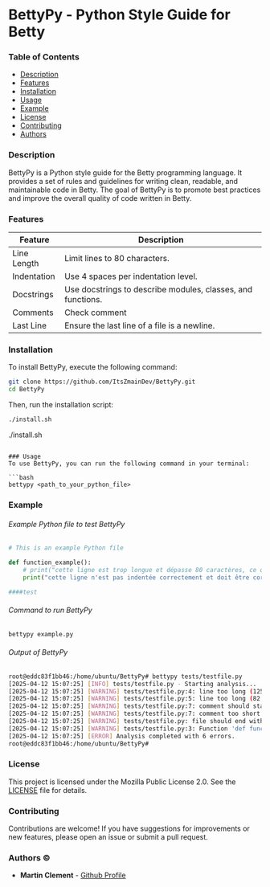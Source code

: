 # BettyPy - Python Style Guide for Betty

### Table of Contents
- [Description](#description)
- [Features](#features)
- [Installation](#installation)
- [Usage](#usage)
- [Example](#example)
- [License](#license)
- [Contributing](#contributing)
- [Authors](#authors)

### Description

BettyPy is a Python style guide for the Betty programming language. It provides a set of rules and guidelines for writing clean, readable, and maintainable code in Betty. The goal of BettyPy is to promote best practices and improve the overall quality of code written in Betty.

### Features
| Feature | Description |
| ------- | ----------- |
| Line Length | Limit lines to 80 characters. |
| Indentation | Use 4 spaces per indentation level. |
| Docstrings | Use docstrings to describe modules, classes, and functions. |
| Comments | Check comment |
| Last Line | Ensure the last line of a file is a newline. |

### Installation
To install BettyPy, execute the following command:

```bash
git clone https://github.com/ItsZmainDev/BettyPy.git
cd BettyPy
```

Then, run the installation script:

```bash
./install.sh
```

./install.sh
```

### Usage
To use BettyPy, you can run the following command in your terminal:

```bash
bettypy <path_to_your_python_file>
```

### Example
###### Example Python file to test BettyPy
```python
# This is an example Python file

def function_example():
	# print("cette ligne est trop longue et dépasse 80 caractères, ce qui est inacceptable dans le style de codage de Betty.")
    print("cette ligne n'est pas indentée correctement et doit être corrigée.")

####test
```
###### Command to run BettyPy
```bash
bettypy example.py
```
###### Output of BettyPy
```bash
root@eddc83f1bb46:/home/ubuntu/BettyPy# bettypy tests/testfile.py 
[2025-04-12 15:07:25] [INFO] tests/testfile.py - Starting analysis...
[2025-04-12 15:07:25] [WARNING] tests/testfile.py:4: line too long (125 characters)
[2025-04-12 15:07:25] [WARNING] tests/testfile.py:5: line too long (82 characters)
[2025-04-12 15:07:25] [WARNING] tests/testfile.py:7: comment should start with a space after #
[2025-04-12 15:07:25] [WARNING] tests/testfile.py:7: comment too short (4 characters)
[2025-04-12 15:07:25] [WARNING] tests/testfile.py: file should end with a new line
[2025-04-12 15:07:25] [WARNING] tests/testfile.py:3: Function 'def function_example():' is missing a docstring.
[2025-04-12 15:07:25] [ERROR] Analysis completed with 6 errors.
root@eddc83f1bb46:/home/ubuntu/BettyPy# 
```

### License
This project is licensed under the Mozilla Public License 2.0. See the [LICENSE](LICENSE) file for details.

### Contributing
Contributions are welcome! If you have suggestions for improvements or new features, please open an issue or submit a pull request.

### Authors &copy;

- **Martin Clement** - [Github Profile](https://github.com/ItsZmainDev)